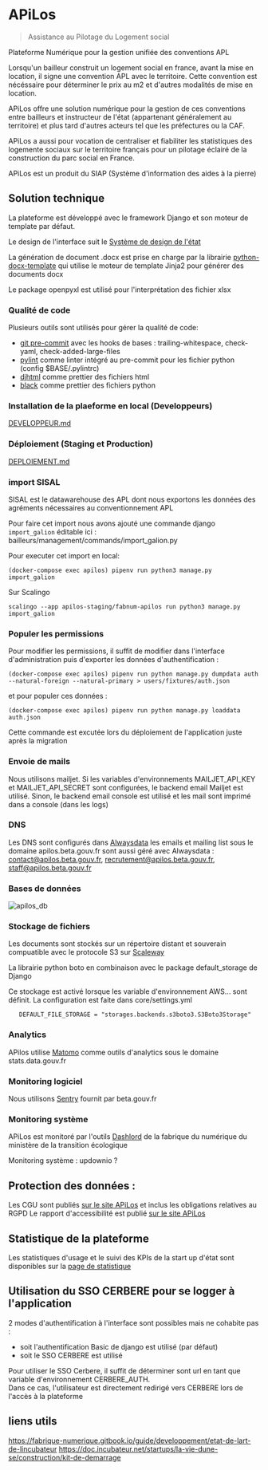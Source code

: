 # APiLos

> Assistance au Pilotage du Logement social

Plateforme Numérique pour la gestion unifiée des conventions APL

Lorsqu'un bailleur construit un logement social en france, avant la mise en location, il signe une convention APL avec le territoire. Cette convention est nécéssaire pour déterminer le prix au m2 et d'autres modalités de mise en location.

APiLos offre une solution numérique pour la gestion de ces conventions entre bailleurs et instructeur de l'état (appartenant généralement au territoire) et plus tard d'autres acteurs tel que les préfectures ou la CAF.

APiLos a aussi pour vocation de centraliser et fiabiliter les statistiques des logemente sociaux sur le territoire français pour un pilotage éclairé de la construction du parc social en France.

APiLos est un produit du SIAP (Système d'information des aides à la pierre)

## Solution technique

La plateforme est développé avec le framework Django et son moteur de template par défaut.

Le design de l'interface suit le [Système de design de l'état](https://gouvfr.atlassian.net/wiki/spaces/DB/overview?homepageId=145359476)

La génération de document .docx est prise en charge par la librairie [python-docx-template](https://docxtpl.readthedocs.io/en/latest/) qui utilise le moteur de template Jinja2 pour générer des documents docx

Le package openpyxl est utilisé pour l'interprétation des fichier xlsx

### Qualité de code

Plusieurs outils sont utilisés pour gérer la qualité de code:

* [git pre-commit](https://pre-commit.com/) avec les hooks de bases : trailing-whitespace, check-yaml, check-added-large-files
* [pylint](https://pypi.org/project/pylint/) comme linter intégré au pre-commit pour les fichier python (config $BASE/.pylintrc)
* [djhtml](https://pypi.org/project/djhtml/) comme prettier des fichiers html
* [black](https://pypi.org/project/black/) comme prettier des fichiers python

### Installation de la plaeforme en local (Developpeurs)

[DEVELOPPEUR.md](DEVELOPPEUR.md)

### Déploiement (Staging et Production)

[DEPLOIEMENT.md](DEPLOIEMENT.md)

### import SISAL

SISAL est le datawarehouse des APL dont nous exportons les données des agréments nécessaires au conventionnement APL

Pour faire cet import nous avons ajouté une commande django `import_galion` éditable ici : bailleurs/management/commands/import_galion.py

Pour executer cet import en local:

```(docker-compose exec apilos) pipenv run python3 manage.py import_galion```

Sur Scalingo

```scalingo --app apilos-staging/fabnum-apilos run python3 manage.py import_galion```

### Populer les permissions

Pour modifier les permissions, il suffit de modifier dans l'interface d'administration puis d'exporter les données d'authentification :

```(docker-compose exec apilos) pipenv run python manage.py dumpdata auth --natural-foreign --natural-primary > users/fixtures/auth.json```

et pour populer ces données :

```(docker-compose exec apilos) pipenv run python manage.py loaddata auth.json```

Cette commande est excutée lors du déploiement de l'application juste après la migration

### Envoie de mails

Nous utilisons mailjet. Si les variables d'environnements MAILJET_API_KEY et MAILJET_API_SECRET sont configurées, le backend email Mailjet est utilisé. Sinon, le backend email console est utilisé et les mail sont imprimé dans a console (dans les logs)

### DNS

Les DNS sont configurés dans [Alwaysdata](https://admin.alwaysdata.com/)
les emails et mailing list sous le domaine apilos.beta.gouv.fr sont aussi géré avec Alwaysdata : contact@apilos.beta.gouv.fr, recrutement@apilos.beta.gouv.fr, staff@apilos.beta.gouv.fr

### Bases de données

![apilos_db](static/img/apilos_db.svg)

### Stockage de fichiers

Les documents sont stockés sur un répertoire distant et souverain compuatible avec le protocole S3 sur [Scaleway](https://console.scaleway.com/object-storage/buckets)

La librairie python boto en combinaison avec le package default_storage de Django

Ce stockage est activé lorsque les variable d'environnement AWS... sont définit. La configuration est faite dans core/settings.yml

```
   DEFAULT_FILE_STORAGE = "storages.backends.s3boto3.S3Boto3Storage"
```

### Analytics

APilos utilise [Matomo](https://stats.data.gouv.fr/index.php?module=CoreHome&action=index&idSite=188&period=day&date=yesterday#?idSite=188&period=day&date=yesterday&segment=&category=Dashboard_Dashboard&subcategory=1) comme outils d'analytics sous le domaine stats.data.gouv.fr

### Monitoring logiciel

Nous utilisons [Sentry](https://sentry.io/organizations/betagouv-f7/issues/?project=5852556) fournit par beta.gouv.fr

### Monitoring système

APiLos est monitoré par l'outils [Dashlord](https://dashlord.mte.incubateur.net/dashlord/url/apilos-beta-gouv-fr/) de la fabrique du numérique du ministère de la transition écologique

Monitoring système : updownio ?

## Protection des données :

Les CGU sont publiés [sur le site APiLos](https://apilos.beta.gouv.fr/cgu) et inclus les obligations relatives au RGPD
Le rapport d'accessibilité est publié [sur le site APiLos](https://apilos.beta.gouv.fr/accessibilite)

## Statistique de la plateforme

Les statistiques d'usage et le suivi des KPIs de la start up d'état sont disponibles sur la [page de statistique](https://apilos.beta.gouv.fr/stats)

## Utilisation du SSO CERBERE pour se logger à l'application

2 modes d'authentification à l'interface sont possibles mais ne cohabite pas :
  * soit l'authentification Basic de django est utilisé (par défaut)
  * soit le SSO CERBERE est utilisé

Pour utiliser le SSO Cerbere, il suffit de déterminer sont url en tant que variable d'environnement CERBERE_AUTH. \
Dans ce cas, l'utilisateur est directement redirigé vers CERBERE lors de l'accès à la plateforme

## liens utils

https://fabrique-numerique.gitbook.io/guide/developpement/etat-de-lart-de-lincubateur
https://doc.incubateur.net/startups/la-vie-dune-se/construction/kit-de-demarrage
